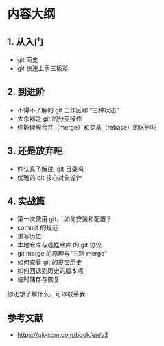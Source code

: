 # 内容大纲

## 1. 从入门

- git 简史
- git 快速上手三板斧

## 2. 到进阶

- 不得不了解的 git 工作区和 “三种状态”
- 大杀器之 git 的分支操作
- 你能理解合并（merge）和变基（rebase）的区别吗

## 3. 还是放弃吧

- 你认真了解过 .git 目录吗
- 优雅的 git 核心对象设计

## 4. 实战篇

- 第一次使用 git， 如何安装和配置？
- commit 的规范
- 重写历史
- 本地仓库与远程仓库 的 git 协议
- git merge 的原理与“三路 merge”
- 如何查看 git 的提交历史
- 如何回退到历史的版本呢
- 临时储存与恢复


你还想了解什么，可以联系我


## 参考文献

* https://git-scm.com/book/en/v2
